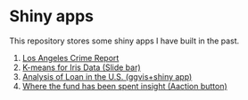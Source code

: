 # Shiny apps
This repository stores some shiny apps I have built in the past.

1. [Los Angeles Crime Report](https://oliveryuan.shinyapps.io/2017_BAN6003_yuanc_finalproject/)
2. [K-means for Iris Data (Slide bar)](https://oliveryuan.shinyapps.io/k_means/)
3. [Analysis of Loan in  the U.S. (ggvis+shiny app)](https://oliveryuan.shinyapps.io/analysis_of_loan_in_the_us_via_ggvis2/)
4. [Where the fund has been spent insight (Aaction button)](https://oliveryuan.shinyapps.io/hw5_go/)
